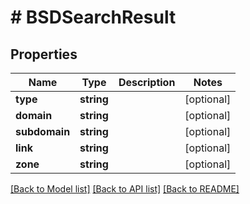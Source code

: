 # # BSDSearchResult

## Properties

Name | Type | Description | Notes
------------ | ------------- | ------------- | -------------
**type** | **string** |  | [optional]
**domain** | **string** |  | [optional]
**subdomain** | **string** |  | [optional]
**link** | **string** |  | [optional]
**zone** | **string** |  | [optional]

[[Back to Model list]](../../README.md#models) [[Back to API list]](../../README.md#endpoints) [[Back to README]](../../README.md)
